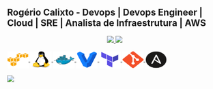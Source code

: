 ## Rogério Calixto - Devops | Devops Engineer | Cloud | SRE | Analista de Infraestrutura | AWS
<div align="center">
  <a href="https://github.com/rogerio-calixto">
  <img height="180em" src="https://github-readme-stats-sigma-five.vercel.app/api?username=rogerio-calixto&show_icons=true&theme=dark&include_all_commits=true&count_private=true"/>
  <img height="180em" src="https://github-readme-stats-sigma-five.vercel.app/api/top-langs/?username=rogerio-calixto&layout=compact&langs_count=7&theme=dark"/>
</div>

<div style="display: inline_block"><br>
    <img align="center" alt="aws" height="40" width="50" src="https://github.com/devicons/devicon/blob/master/icons/amazonwebservices/amazonwebservices-original.svg">
    <img align="center" alt="linux" height="40" width="50" src="https://github.com/devicons/devicon/blob/master/icons/linux/linux-original.svg">
    <img align="center" alt="docker" height="40" width="50" src="https://github.com/devicons/devicon/blob/master/icons/docker/docker-original.svg">
    <img align="center" alt="vagrant" height="40" width="50" src="https://github.com/devicons/devicon/blob/master/icons/vagrant/vagrant-original.svg">
    <img align="center" alt="terraform" height="40" width="50" src="https://github.com/devicons/devicon/blob/master/icons/terraform/terraform-original.svg">
    <img align="center" alt="git" height="40" width="50" src="https://github.com/devicons/devicon/blob/master/icons/git/git-original.svg">
    <img align="center" alt="ansible" height="40" width="50" src="https://github.com/devicons/devicon/blob/master/icons/ansible/ansible-original.svg">
</div>
  <br/>
  <div> 
  <a href="https://www.linkedin.com/in/rogeriopereiracalixto/" target="_blank"><img src="https://img.shields.io/badge/-LinkedIn-%230077B5?style=for-the-badge&logo=linkedin&logoColor=white" target="_blank"></a> 
</div>
